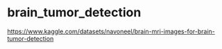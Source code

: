 # brain_tumor_detection
https://www.kaggle.com/datasets/navoneel/brain-mri-images-for-brain-tumor-detection
